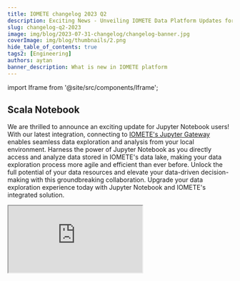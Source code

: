 ```yaml
---
title: IOMETE changelog 2023 Q2
description: Exciting News - Unveiling IOMETE Data Platform Updates for Q2 2023 – A Leap Forward in Innovation and Performance!"
slug: changelog-q2-2023
image: img/blog/2023-07-31-changelog/changelog-banner.jpg
coverImage: img/blog/thumbnails/2.png
hide_table_of_contents: true
tags2: [Engineering]
authors: aytan
banner_description: What is new in IOMETE platform
---
```


import Iframe from '@site/src/components/Iframe';

## Scala Notebook

We are thrilled to announce an exciting update for Jupyter Notebook users! With our latest integration, connecting to [IOMETE's Jupyter Gateway](https://iomete.com/docs/starting-with-notebook) enables seamless data exploration and analysis from your local environment. Harness the power of Jupyter Notebook as you directly access and analyze data stored in IOMETE's data lake, making your data exploration process more agile and efficient than ever before. Unlock the full potential of your data resources and elevate your data-driven decision-making with this groundbreaking collaboration. Upgrade your data exploration experience today with Jupyter Notebook and IOMETE's integrated solution.

<!-- truncate -->

<Iframe title="Serverless Lakehouse | IOMETE" src="https://www.youtube.com/embed/0Oe6M2qyk1w"/>

## Added sample SQL worksheets

Introducing the latest update Sample SQL Worksheets that are designed to elevate your data exploration experience to unprecedented heights.

With these pre-built SQL worksheets, you can now jump-start your data analysis journey effortlessly. Whether you are a seasoned SQL pro or just starting with data exploration, our sample worksheets offer valuable templates that cater to a wide range of use cases.

![IOMETE sample SQL worksheets](/img/blog/2023-07-31-changelog/sample-sql-worksheets.png)

## IOMETE Data Lakehouse is Now Available for Google Cloud Platform Users! 🌟

We are thrilled to announce a significant milestone for IOMETE, your go-to data solution! As part of our commitment to expanding accessibility and empowering users across diverse platforms, we are excited to introduce the availability of IOMETE Data Lakehouse for Google Cloud Platform (GCP) users. You can easily set up your clusters [](https://iomete.com/docs/guides/deployment/gcp/install)in any of the available regions on GCP.

![Google Cloud Platform in IOMETE](/img/blog/2023-07-31-changelog/google-cloud-data-platform.png)

## IOMETE Data Lakehouse is Now Available for Microsoft Azure Users! 🌟

We are excited to expand the reach of IOMETE Data Lakehouse to Microsoft Azure users, empowering them to harness the full potential of their data and drive innovation. Whether you are a data scientist, analyst, or business professional, IOMETE's availability on Azure opens up a world of possibilities for your data management needs.

Take advantage of this powerful combination today! To get started with IOMETE Data Lakehouse on Microsoft Azure, visit for [detailed setup instructions](https://iomete.com/docs/guides/deployment/azure/install) and explore a new era of data-driven possibilities.

![Microsoft Azure in IOMETE platform](/img/blog/2023-07-31-changelog/azure-data-platform.png)

## Spark upgrade 3.3.3

As part of the IOMETE platform, Apache Spark is used for large-scale data processing. Spark is fast and easy to use. It can handle ETL processes, analytics, machine learning, and more. You can now work faster, more quickly, and more efficiently with Apache Spark 3.3.3, a cutting-edge advancement.

### Conclusion

As always, our team is dedicated to delivering cutting-edge features and integrations to enhance your data journey. We welcome your [feedback and suggestions](https://github.com/iomete/roadmap/discussions) as we continue to evolve IOMETE's capabilities.

Thank you for being part of the IOMETE family. Stay tuned for more exciting updates in the future as we work together to transform the way you interact with data!

Happy data exploring! 🚀

